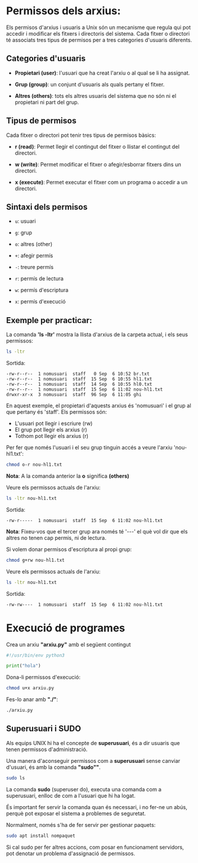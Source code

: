# Permissos dels arxius:

Els permisos d'arxius i usuaris a Unix són un mecanisme que regula qui pot accedir i modificar els fitxers i directoris del sistema. Cada fitxer o directori té associats tres tipus de permisos per a tres categories d'usuaris diferents.

## Categories d'usuaris

- **Propietari (user)**: l'usuari que ha creat l'arxiu o al qual se li ha assignat.

- **Grup (group)**: un conjunt d'usuaris als quals pertany el fitxer.

- **Altres (others)**: tots els altres usuaris del sistema que no són ni el propietari ni part del grup.

## Tipus de permisos

Cada fitxer o directori pot tenir tres tipus de permisos bàsics:

- **r (read)**: Permet llegir el contingut del fitxer o llistar el contingut del directori.

- **w (write)**: Permet modificar el fitxer o afegir/esborrar fitxers dins un directori.

- **x (execute)**: Permet executar el fitxer com un programa o accedir a un directori.

## Sintaxi dels permisos

- `u`: usuari

- `g`: grup

- `o`: altres (other)

- `+`: afegir permís

- `-`: treure permís

- `r`: permís de lectura

- `w`: permís d'escriptura

- `x`: permís d'execució

## Exemple per practicar:

La comanda **'ls -ltr'** mostra la llista d'arxius de la carpeta actual, i els seus permissos:

```bash
ls -ltr
```

Sortida:
```text
-rw-r--r--  1 nomusuari  staff   0 Sep  6 10:52 br.txt
-rw-r--r--  1 nomusuari  staff  15 Sep  6 10:55 hl1.txt
-rw-r--r--  1 nomusuari  staff  14 Sep  6 10:55 hl0.txt
-rw-r--r--  1 nomusuari  staff  15 Sep  6 11:02 nou-hl1.txt
drwxr-xr-x  3 nomusuari  staff  96 Sep  6 11:05 ghi
```

En aquest exemple, el propietari d'aquests arxius és 'nomusuari' i el grup al que pertany és 'staff'. Els permissos són:

- L'usuari pot llegir i escriure (rw)
- El grup pot llegir els arxius (r)
- Tothom pot llegir els arxius (r)

Per fer que només l'usuari i el seu grup tinguin accés a veure l'arxiu 'nou-hl1.txt':
```bash
chmod o-r nou-hl1.txt
```

**Nota**: A la comanda anterior la **o** significa **(others)**

Veure els permissos actuals de l'arxiu:
```bash
ls -ltr nou-hl1.txt
```

Sortida:
```
-rw-r-----  1 nomusuari  staff  15 Sep  6 11:02 nou-hl1.txt
```

**Nota**: Fixeu-vos que el tercer grup ara només té '---' el què vol dir que els altres no tenen cap permis, ni de lectura.

Si volem donar permisos d'escriptura al propi grup:
```bash
chmod g+rw nou-hl1.txt
```

Veure els permissos actuals de l'arxiu:
```bash
ls -ltr nou-hl1.txt
```

Sortida:
```
-rw-rw----  1 nomusuari  staff  15 Sep  6 11:02 nou-hl1.txt
```
# Execució de programes

Crea un arxiu **"arxiu.py"** amb el següent contingut
```python
#!/usr/bin/env python3

print("hola")
```
Dona-li permissos d'execució:
```bash
chmod u+x arxiu.py
```

Fes-lo anar amb **"./"**:
```bash
./arxiu.py
```

## Superusuari i SUDO

Als equips UNIX hi ha el concepte de **superusuari**, és a dir usuaris que tenen permissos d'administració.

Una manera d'aconseguir permissos com a **superusuari** sense canviar d'usuari, és amb la comanda **"sudo""**.

```bash
sudo ls
```

La comanda **sudo** (superuser do), executa una comanda com a superusuari, enlloc de com a l'usuari que hi ha logat.

És important fer servir la comanda quan és necessari, i no fer-ne un abús, perquè pot exposar el sistema a problemes de seguretat.

Normalment, només s'ha de fer servir per gestionar paquets:

```bash
sudo apt install nompaquet
```

Si cal sudo per fer altres accions, com posar en funcionament servidors, pot denotar un problema d'assignació de permissos.